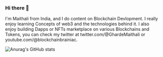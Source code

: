 ### Hi there 👋

I'm Maithali from India, and I do content on Blockchain Devlopment. I really enjoy learning Concepts of web3 and the technologies behind it. I also enjoy building Dapps or NFTs marketplace on various Blockchains and Tokens, you can check my twitter at twitter.com/@GhardeMaithali or youtube.com/@blockchainbrainiac.

![Anurag's GitHub stats](https://github-readme-stats.vercel.app/api?username=Maithali&theme=jolly&show_icons=true)
<!--
**Maithali/Maithali** is a ✨ _special_ ✨ repository because its `README.md` (this file) appears on your GitHub profile.

Here are some ideas to get you started:

- 🔭 I’m currently working on ...
- 🌱 I’m currently learning ...
- 👯 I’m looking to collaborate on ...
- 🤔 I’m looking for help with ...
- 💬 Ask me about ...
- 📫 How to reach me: ...
- 😄 Pronouns: ...
- ⚡ Fun fact: ...
-->
